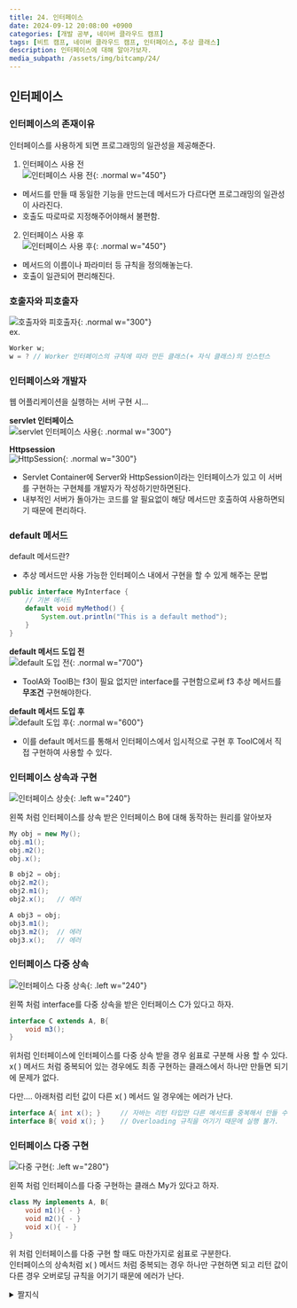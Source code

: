 ```yaml
---
title: 24. 인터페이스
date: 2024-09-12 20:08:00 +0900
categories: [개발 공부, 네이버 클라우드 캠프]
tags: [비트 캠프, 네이버 클라우드 캠프, 인터페이스, 추상 클래스] 
description: 인터페이스에 대해 알아가보자.
media_subpath: /assets/img/bitcamp/24/
---
```

## 인터페이스

### 인터페이스의 존재이유
인터페이스를 사용하게 되면 프로그래밍의 일관성을 제공해준다.

1. 인터페이스 사용 전 <br>
![인터페이스 사용 전](img1.png){: .normal w="450"}

- 메서드를 만들 때 동일한 기능을 만드는데 메서드가 다르다면 프로그래밍의 일관성이 사라진다.
- 호출도 따로따로 지정해주어야해서 불편함.

2. 인터페이스 사용 후 <br>
![인터페이스 사용 후](img2.png){: .normal w="450"}
- 메서드의 이름이나 파라미터 등 규칙을 정의해놓는다.
- 호출이 일관되어 편리해진다.

### 호출자와 피호출자
![호출자와 피호출자](img3.png){: .normal w="300"}
<br>
ex.
```java
Worker w;
w = ? // Worker 인터페이스의 규칙에 따라 만든 클래스(+ 자식 클래스)의 인스턴스
```

### 인터페이스와 개발자
웹 어플리케이션을 실행하는 서버 구현 시...

**servlet 인터페이스**<br>
![servlet 인터페이스 사용](img4.png){: .normal w="300"}

**Httpsession**<br>
![HttpSession](img5.png){: .normal w="300"}
<br>

- Servlet Container에 Server와 HttpSession이라는 인터페이스가 있고 이 서버를 구현하는 구현체를 개발자가 작성하기만하면된다.
- 내부적인 서버가 돌아가는 코드를 알 필요없이 해당 메서드만 호출하여 사용하면되기 때문에 편리하다.

### default 메서드
default 메서드란?
- 추상 메서드만 사용 가능한 인터페이스 내에서 구현을 할 수 있게 해주는 문법
```java
public interface MyInterface {
    // 기본 메서드
    default void myMethod() {
        System.out.println("This is a default method");
    }
}
```
**default 메서드 도입 전**<br>
![default 도입 전](img6.png){: .normal w="700"}
- ToolA와 ToolB는 f3이 필요 없지만 interface를 구현함으로써 f3 추상 메서드를 **무조건** 구현해야한다.

**default 메서드 도입 후**<br>
![default 도입 후](img7.png){: .normal w="600"}
- 이를 default 메서드를 통해서 인터페이스에서 임시적으로 구현 후 ToolC에서 직접 구현하여 사용할 수 있다.

### 인터페이스 상속과 구현

![인터페이스 상솟](img8.png){: .left w="240"}

왼쪽 처럼 인터페이스를 상속 받은 인터페이스 B에 대해 동작하는 원리를 알아보자

```java
My obj = new My();
obj.m1();
obj.m2();
obj.x();

B obj2 = obj;
obj2.m2();
obj2.m1();
obj2.x();   // 에러

A obj3 = obj;
obj3.m1();
obj3.m2();  // 에러
obj3.x();   // 에러
```

### 인터페이스 다중 상속

![인터페이스 다중 상속](img9.png){: .left w="240"}

왼쪽 처럼 interface를 다중 상속을 받은 인터페이스 C가 있다고 하자.

```java
interface C extends A, B{
    void m3();
}
```

위처럼 인터페이스에 인터페이스를 다중 상속 받을 경우 쉼표로 구분해 사용 할 수 있다.   
x(  ) 메서드 처럼 중복되어 있는 경우에도 최종 구현하는 클래스에서 하나만 만들면 되기에 문제가 없다.

다만…. 아래처럼 리턴 값이 다른 x(  ) 메서드 일 경우에는 에러가 난다.

```java
interface A{ int x(); }     // 자바는 리턴 타입만 다른 메서드를 중복해서 만들 수 없다.(파라미터는 가능)
interface B{ void x(); }    // Overloading 규칙을 어기기 때문에 실행 불가.
```

### 인터페이스 다중 구현

![다중 구현](img10.png){: .left w="280"}

왼쪽 처럼 인터페이스를 다중 구현하는 클래스 My가 있다고 하자.

```java
class My implements A, B{
	void m1(){ - }
	void m2(){ - }
	void x(){ - }
}
```

위 처럼 인터페이스를 다중 구현 할 때도 마찬가지로 쉼표로 구분한다.   
인터페이스의 상속처럼 x(  ) 메서드 처럼 중복되는 경우 하나만 구현하면 되고 리턴 값이 다른 경우 
오버로딩 규칙을 어기기 때문에 에러가 난다.

<details markdown="1">
<summary markdown="span">짤지식</summary>

- 인터페이스 = (Protocol= 프로토콜)이라고도 부름
- 인터페이스에 선언된 메서드는 인터페이스의 클래스 이름으로 호출, 클래스에 선언된 메서드도 클래스의 이름으로 호출하는게 좋다.
</details>